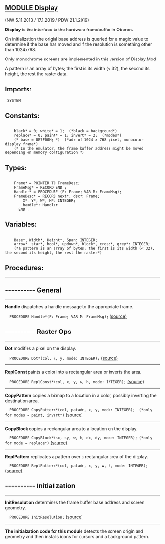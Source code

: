 
## [MODULE Display](https://github.com/io-core/Oberon/blob/main/Display.Mod)

(NW 5.11.2013 / 17.1.2019 / PDW 21.1.2019)

**Display** is the interface to the hardware framebuffer in Oberon.

On initialization the origial base address is queried for a magic value to determine
if the base has moved and if the resolution is something other than 1024x768.

Only monochrome screens are implemented in this version of Display.Mod

A pattern is an array of bytes; the first is its width (< 32), the second its height, the rest the raster data.


  ## Imports:
` SYSTEM`

## Constants:
```
 
    black* = 0; white* = 1;  (*black = background*)
    replace* = 0; paint* = 1; invert* = 2;  (*modes*)
    (* base = 0E7F00H; *)  (*adr of 1024 x 768 pixel, monocolor display frame*)
    (* In the emulator, the frame buffer address might be moved depending on memory configuration *)

```
## Types:
```
 
    Frame* = POINTER TO FrameDesc;
    FrameMsg* = RECORD END ;
    Handler* = PROCEDURE (F: Frame; VAR M: FrameMsg);
    FrameDesc* = RECORD next*, dsc*: Frame;
        X*, Y*, W*, H*: INTEGER;
        handle*: Handler
      END ;

```
## Variables:
```
 
    Base*, Width*, Height*, Span: INTEGER;
    arrow*, star*, hook*, updown*, block*, cross*, grey*: INTEGER;
    (*a pattern is an array of bytes; the first is its width (< 32), the second its height, the rest the raster*)

```
## Procedures:
---
## ---------- General
---
**Handle** dispatches a handle message to the appropriate frame.

`  PROCEDURE Handle*(F: Frame; VAR M: FrameMsg);` [(source)](https://github.com/io-orig/System/blob/main/Display.Mod#L54)

## ---------- Raster Ops
---
**Dot** modifies a pixel on the display.

`  PROCEDURE Dot*(col, x, y, mode: INTEGER);` [(source)](https://github.com/io-orig/System/blob/main/Display.Mod#L69)

---
**ReplConst** paints a color into a rectangular area or inverts the area.

`  PROCEDURE ReplConst*(col, x, y, w, h, mode: INTEGER);` [(source)](https://github.com/io-orig/System/blob/main/Display.Mod#L84)

---
**CopyPattern** copies a bitmap to a location in a color, possibly inverting the destination area.

`  PROCEDURE CopyPattern*(col, patadr, x, y, mode: INTEGER);  (*only for modes = paint, invert*)` [(source)](https://github.com/io-orig/System/blob/main/Display.Mod#L126)

---
**CopyBlock** copies a rectangular area to a location on the display.

`  PROCEDURE CopyBlock*(sx, sy, w, h, dx, dy, mode: INTEGER); (*only for mode = replace*)` [(source)](https://github.com/io-orig/System/blob/main/Display.Mod#L157)

---
**ReplPattern** replicates a pattern over a rectangular area of the display.

`  PROCEDURE ReplPattern*(col, patadr, x, y, w, h, mode: INTEGER);` [(source)](https://github.com/io-orig/System/blob/main/Display.Mod#L217)

## ---------- Initialization
---
**InitResolution** determines the frame buffer base address and screen geometry.

`  PROCEDURE InitResolution;` [(source)](https://github.com/io-orig/System/blob/main/Display.Mod#L256)

---
**The initialzation code for this module** detects the screen origin and geometry and then installs icons for cursors and a background pattern.
